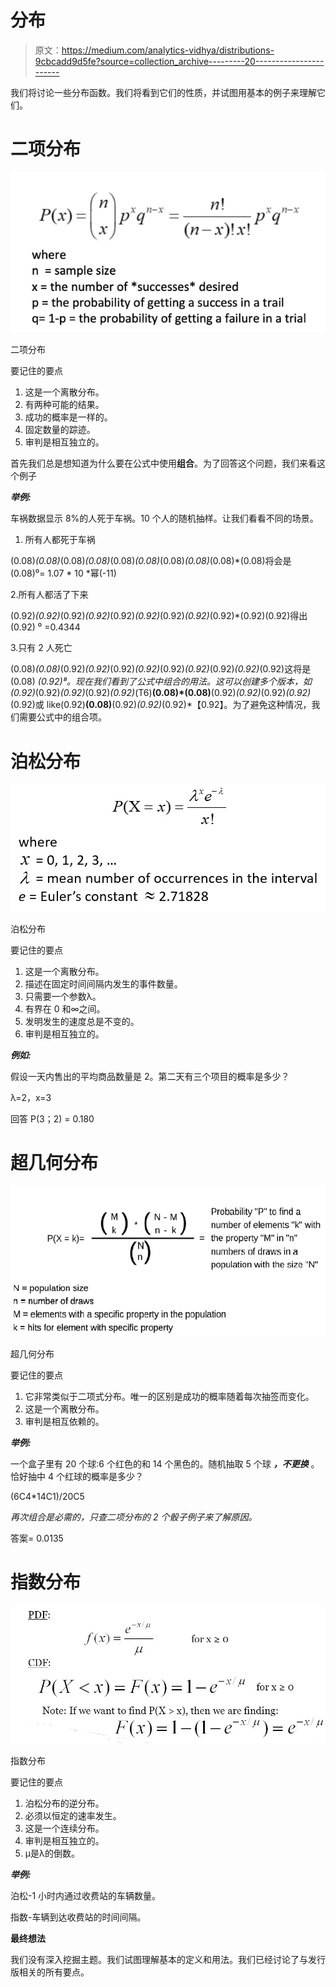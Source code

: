 # 分布

> 原文：<https://medium.com/analytics-vidhya/distributions-9cbcadd9d5fe?source=collection_archive---------20----------------------->

我们将讨论一些分布函数。我们将看到它们的性质，并试图用基本的例子来理解它们。

# 二项分布

![](img/653109b66f469b66ba24127eac6946e8.png)

二项分布

要记住的要点

1.  这是一个离散分布。
2.  有两种可能的结果。
3.  成功的概率是一样的。
4.  固定数量的踪迹。
5.  审判是相互独立的。

首先我们总是想知道为什么要在公式中使用**组合**。为了回答这个问题，我们来看这个例子

***举例:***

车祸数据显示 8%的人死于车祸。10 个人的随机抽样。让我们看看不同的场景。

1.  所有人都死于车祸

(0.08)*(0.08)*(0.08)*(0.08)*(0.08)*(0.08)*(0.08)*(0.08)*(0.08)*(0.08)将会是(0.08)⁰= 1.07 * 10 *幂(-11)

2.所有人都活了下来

(0.92)*(0.92)*(0.92)*(0.92)*(0.92)*(0.92)*(0.92)*(0.92)*(0.92)*(0.92)(0.92)得出(0.92) ⁰ =0.4344

3.只有 2 人死亡

(0.08)*(0.08)*(0.92)*(0.92)*(0.92)*(0.92)*(0.92)*(0.92)*(0.92)*(0.92)*(0.92)这将是(0.08) *(0.92)⁸。现在我们看到了公式中组合的用法。这可以创建多个版本，如(0.92)*(0.92)*(0.92)*(0.92)*(0.92)*(T6)**(0.08)*(0.08)**(0.92)*(0.92)*(0.92)*(0.92)*(0.92)或 like(0.92)****(0.08)****(0.92)*(0.92)*(0.92)*【0.92】。为了避免这种情况，我们需要公式中的组合项。

# 泊松分布

![](img/9661195d9583fc4d99c57929afb29b7e.png)

泊松分布

要记住的要点

1.  这是一个离散分布。
2.  描述在固定时间间隔内发生的事件数量。
3.  只需要一个参数λ。
4.  有界在 0 和∞之间。
5.  发明发生的速度总是不变的。
6.  审判是相互独立的。

***例如:***

假设一天内售出的平均商品数量是 2。第二天有三个项目的概率是多少？

λ=2，x=3

回答 P(3；2) = 0.180

# 超几何分布

![](img/12c21b59aacc253f7d557dcb61071dd7.png)

超几何分布

要记住的要点

1.  它非常类似于二项式分布。唯一的区别是成功的概率随着每次抽签而变化。
2.  这是一个离散分布。
3.  审判是相互依赖的。

***举例:***

一个盒子里有 20 个球:6 个红色的和 14 个黑色的。随机抽取 5 个球 ***，不更换*** 。恰好抽中 4 个红球的概率是多少？

(6C4*14C1)/20C5

*再次组合是必需的，只查二项分布的 2 个骰子例子来了解原因。*

答案= 0.0135

# 指数分布

![](img/2aa88d81e7268a2740f9b2fb80ff2737.png)

指数分布

要记住的要点

1.  泊松分布的逆分布。
2.  必须以恒定的速率发生。
3.  这是一个连续分布。
4.  审判是相互独立的。
5.  μ是λ的倒数。

***举例:***

泊松-1 小时内通过收费站的车辆数量。

指数-车辆到达收费站的时间间隔。

**最终想法**

我们没有深入挖掘主题。我们试图理解基本的定义和用法。我们已经讨论了与发行版相关的所有要点。
